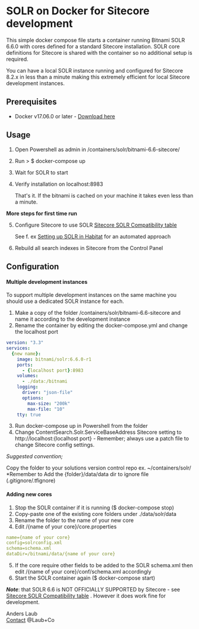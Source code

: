 # SOLR on Docker for Sitecore development

This simple docker compose file starts a container running Bitnami SOLR 6.6.0 with cores defined for a standard Sitecore installation. SOLR core definitions for Sitecore is shared with the container so no additional setup is required.

You can have a local SOLR instance running and configured for Sitecore 8.2.x in less than a minute making this extremely efficient for local Sitecore development instances.

## Prerequisites
- Docker v17.06.0  or later - [Download here](https://store.docker.com/editions/community/docker-ce-desktop-windows)

## Usage

1. Open Powershell as admin in /containers/solr/bitnami-6.6-sitecore/
2. Run > $ docker-compose up
3. Wait for SOLR to start
4. Verify installation on localhost:8983

    That's it. If the bitnami is cached on your machine it takes even less than a minute.

**More steps for first time run**

5. Configure Sitecore to use SOLR 
[Sitecore SOLR Compatibility table](https://kb.sitecore.net/articles/227897)  

    See f. ex [Setting up SOLR in Habitat](https://www.sitecorenutsbolts.net/2016/06/28/Setting-up-Solr-on-Habitat/) for an automated approach

6. Rebuild all search indexes in Sitecore from the Control Panel

## Configuration

#### Multiple development instances

To support multiple development instances on the same machine you should use a dedicated SOLR instance for each.

1. Make a copy of the folder /containers/solr/bitnami-6.6-sitecore and name it according to the development instance
2. Rename the container by editing the docker-compose.yml and change the localhost port
```yaml
version: "3.3"
services:
  {new name}:
    image: bitnami/solr:6.6.0-r1
    ports:
      - {localhost port}:8983
    volumes:
      - ./data:/bitnami    
    logging:
      driver: "json-file"
      options:
        max-size: "200k"
        max-file: "10"
    tty: true    
```
3. Run docker-compose up in Powershell from the folder
4. Change ContentSearch.Solr.ServiceBaseAddress Sitecore setting to http://localhost:{localhost port} - Remember; always use a patch file to change Sitecore config settings. 

_Suggested convention;_ 

Copy the folder to your solutions version control repo ex. ~/containers/solr/  
*Remember to Add the {folder}/data/data dir to ignore file (.gitignore/.tfignore)


#### Adding new cores

1. Stop the SOLR container if it is running ($ docker-compose stop)
2. Copy-paste one of the existing core folders under ./data/solr/data
3. Rename the folder to the name of your new core
4. Edit /{name of your core}/core.properties
```yaml
name={name of your core}
config=solrconfig.xml
schema=schema.xml
dataDir=/bitnami/data/{name of your core}
```
5. If the core require other fields to be added to the SOLR schema.xml then edit /{name of your core}/conf/schema.xml accordingly
6. Start the SOLR container again ($ docker-compose start)

*__Note__*: that SOLR 6.6 is NOT OFFICIALLY SUPPORTED by Sitecore - see [Sitecore SOLR Compatibility table](https://kb.sitecore.net/articles/227897) . However it does work fine for development.

Anders Laub  
[Contact](mailto:contact@laubplusco.net)  @Laub+Co